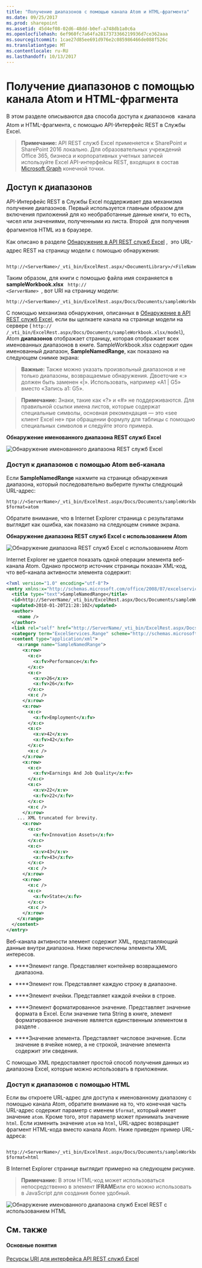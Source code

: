 ```yaml
---
title: "Получение диапазонов с помощью канала Atom и HTML-фрагмента"
ms.date: 09/25/2017
ms.prod: sharepoint
ms.assetid: 45d4ef08-02d6-48dd-b0ef-a748db1a0c6a
ms.openlocfilehash: 6ef960fc7a64fa2817373366219936d7ce362aaa
ms.sourcegitcommit: 1cae27d85ee691d976e2c085986466de088f526c
ms.translationtype: MT
ms.contentlocale: ru-RU
ms.lasthandoff: 10/13/2017
---
```

# <a name="getting-ranges-using-atom-feed-and-html-fragment"></a>Получение диапазонов с помощью канала Atom и HTML-фрагмента

В этом разделе описываются два способа доступа к диапазонов  канала Atom и HTML-фрагмента, с помощью API-Интерфейс REST в Службы Excel.
  
    
    


> **Примечание:** API REST служб Excel применяется к SharePoint и SharePoint 2016 локально. Для образовательных учреждений Office 365, бизнеса и корпоративных учетных записей используйте Excel API-интерфейсы REST, входящих в состав [Microsoft Graph](http://graph.microsoft.io/en-us/docs/api-reference/v1.0/resources/excel
> ) конечной точки.
  
    
    


## <a name="accessing-ranges"></a>Доступ к диапазонов

API-Интерфейс REST в Службы Excel поддерживает два механизма получение диапазонов. Первый используется главным образом для включения приложений для ко необработанные данные книги, то есть, чисел или значениями, полученными из листа. Второй  для получения фрагментов HTML из в браузере.
  
    
    
Как описано в разделе  [Обнаружение в API REST служб Excel](discovery-in-excel-services-rest-api.md) ,  это URL-адрес REST на страницу модели с помощью обнаружения:
  
    
    



```

http://<ServerName>/_vti_bin/ExcelRest.aspx/<DocumentLibrary>/<FileName>/model
```

Таким образом, для книги с помощью файла имя сохраняется в **sampleWorkbook.xlsx** <code> http:// <i>\<ServerName\></i> </code>, вот URI на страницу модели:
  
    
    



```
http://<ServerName>/_vti_bin/ExcelRest.aspx/Docs/Documents/sampleWorkbook.xlsx/model
```

С помощью механизма обнаружения, описанных в  [Обнаружение в API REST служб Excel](discovery-in-excel-services-rest-api.md), если вы щелкаете канала на странице модели на сервере ( `http://` _<ServerName>_ `/_vti_bin/ExcelRest.aspx/Docs/Documents/sampleWorkbook.xlsx/model`), Atom **диапазонов** отображает страницу, которая отображает всех именованных диапазонов в книге. SampleWorkbook.xlsx содержит один именованный диапазон, **SampleNamedRange**, как показано на следующем снимке экрана: 
  
    
    

> **Важные:** Также можно указать произвольный диапазонов и не только диапазоны, возвращаемые обнаружения. Двоеточие «:» должен быть заменен «|». Использовать, например «A1 | G5» вместо «Запись a1: G5». 
  
    
    


> **Примечание:** Знаки, такие как «?» и «#» не поддерживаются. Для правильной ссылки имена листов, которые содержат специальные символы, основная рекомендация — это «see клиент Excel не» при обращении формулу для таблицы с помощью специальных символов и следуйте этого примера. 
  
    
    


**Обнаружение именованного диапазона REST служб Excel**

  
    
    

  
    
    
![Обнаружение именованного диапазона REST служб Excel](../images/159f676e-421e-4190-94a6-cf311f7db2ca.gif)
  
    
    

### <a name="accessing-ranges-by-using-an-atom-feed"></a>Доступ к диапазонов с помощью Atom веб-канала

Если **SampleNamedRange** нажмите на странице обнаружения диапазона, который последовательно выберите пункты следующий URL-адрес:
  
    
    

```
http://<ServerName>/_vti_bin/ExcelRest.aspx/Docs/Documents/sampleWorkbook.xlsx/model/Ranges('SampleNamedRange')?$format=atom
```

Обратите внимание, что в Internet Explorer страница с результатами выглядит как ошибка, как показано на следующем снимке экрана.
  
    
    

**Обнаружение диапазона REST служб Excel с использованием Atom**

  
    
    

  
    
    
![Обнаружение диапазона REST служб Excel с использованием Atom](../images/2d011e17-953f-42b1-97d3-2525372296c1.gif)
  
    
    
Internet Explorer не удается показать одной операции элемента веб-канала Atom. Однако просмотр источник страницы показан XML-код, что веб-канала активности элемента содержит:
  
    
    



```XML
<?xml version="1.0" encoding="utf-8"?>
<entry xmlns:x="http://schemas.microsoft.com/office/2008/07/excelservices/rest" xmlns:d="http://schemas.microsoft.com/ado/2007/08/dataservice" xmlns:m="http://schemas.microsoft.com/ado/2007/08/dataservices/metadata" xmlns="http://www.w3.org/2005/Atom">
  <title type="text">SampleNamedRange</title>
  <id>http://ServerName/_vti_bin/ExcelRest.aspx/Docs/Documents/sampleWorkbook.xlsx/model/Ranges('SampleNamedRange')</id>
  <updated>2010-01-20T21:28:10Z</updated>
  <author>
    <name />
  </author>
  <link rel="self" href="http://ServerName/_vti_bin/ExcelRest.aspx/Docs/Documents/sampleWorkbook.xlsx/model/Ranges('SampleNamedRange')?$format=atom" title="SampleNamedRange" />
  <category term="ExcelServices.Range" scheme="http://schemas.microsoft.com/ado/2007/08/dataservices/scheme" />
  <content type="application/xml">
    <x:range name="SampleNamedRange">
      <x:row>
        <x:c>
          <x:fv>Performance</x:fv>
        </x:c>
        <x:c>
          <x:v>26</x:v>
          <x:fv>26</x:fv>
        </x:c>
        <x:c />
      </x:row>
      <x:row>
        <x:c>
          <x:fv>Employment</x:fv>
        </x:c>
        <x:c>
          <x:v>42</x:v>
          <x:fv>42</x:fv>
        </x:c>
        <x:c />
      </x:row>
      <x:row>
        <x:c>
          <x:fv>Earnings And Job Quality</x:fv>
        </x:c>
        <x:c>
          <x:v>22</x:v>
          <x:fv>22</x:fv>
        </x:c>
        <x:c />
      </x:row>
    ... XML truncated for brevity. 
      <x:row>
        <x:c>
          <x:fv>Innovation Assets</x:fv>
        </x:c>
        <x:c>
          <x:v>43</x:v>
          <x:fv>43</x:fv>
        </x:c>
        <x:c />
      </x:row>
      <x:row>
        <x:c />
        <x:c>
          <x:fv>State</x:fv>
        </x:c>
        <x:c />
      </x:row>
    </x:range>
  </content>
</entry>
```

Веб-канала активности элемент содержит XML, представляющий данные внутри диапазона. Ниже перечислены элементы XML интересов. 
  
    
    

- **<range>**Элемент range. Представляет контейнер возвращаемого диапазона.
    
  
- **<row>**Элемент row. Представляет каждую строку в диапазоне.
    
  
- **<c>**Элемент ячейки. Представляет каждой ячейки в строке.
    
  
- **<fv>**Элемент форматированное значение. Представляет значение формата в Excel. Если значение типа String в книге, элемент форматированное значение является единственным элементом в разделе **<c>**. 
    
  
- **<v>**Значение элемента. Представляет числовое значение. Если значение в ячейке номер, а не строкой, значение элемента содержит эти сведения.
    
  
С помощью XML предоставляет простой способ получения данных из диапазона Excel, которые можно использовать в приложении. 
  
    
    

### <a name="accessing-ranges-by-using-html"></a>Доступ к диапазонов с помощью HTML

Если вы откроете URL-адрес для доступа к именованному диапазону с помощью канала Atom, обратите внимание на то, что конечная часть URL-адрес содержит параметр с именем  `$format`, который имеет значение  `atom`. Кроме того, этот параметр может принимать значение  `html`. Если изменить значение  `atom` на `html`, URL-адрес возвращает фрагмент HTML-кода вместо канала Atom. Ниже приведен пример URL-адреса:
  
    
    

```

http://<ServerName>/_vti_bin/ExcelRest.aspx/Docs/Documents/sampleWorkbook.xlsx/model/Ranges('SampleNamedRange')?$format=html
```

В Internet Explorer странице выглядит примерно на следующем рисунке.
  
    
    

> **Примечание:** В этом HTML-код может использоваться непосредственно в элемент **IFRAME**или его можно использовать в JavaScript для создания более удобный. 
  
    
    


  
    
    
![Обнаружение именованного диапазона служб Excel REST с использованием HTML](../images/558e6305-5a42-4b5c-9a70-1116ddcf6637.gif)
  
    
    

  
    
    

  
    
    

## <a name="see-also"></a>См. также


#### <a name="concepts"></a>Основные понятия


  
    
    
 [Ресурсы URI для интерфейса API REST служб Excel](resources-uri-for-excel-services-rest-api.md)
